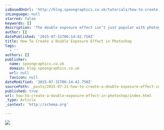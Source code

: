 ```yaml
---
isBasedOnUrl: 'http://blog.spoongraphics.co.uk/tutorials/how-to-create-a-double-exposure-effect-in-photoshop'
inLanguage: null
starred: false
keywords: []
description: 'The double exposure effect isn’t just popular with photographers, it’s a technique that artists and designers can use to create cool abstract artwork. You can see this effect used in the real world on album covers and even during opening titles of popular TV series. Today we’re going to focus on mimicking the traditional effect in Photoshop. It’s a relatively simple process but the final result mostly depends on a good match of two complementing photographs.'
author: []
datePublished: '2015-07-31T06:14:42.750Z'
title: How To Create a Double Exposure Effect in Photoshop
tags:
  - ''
authors: []
publisher:
  name: spoongraphics.co.uk
  domain: blog.spoongraphics.co.uk
  url: null
  favicon: null
dateModified: '2015-07-31T06:14:42.750Z'
sourcePath: _posts/2015-07-31-how-to-create-a-double-exposure-effect-in-photoshop.md
published: true
url: how-to-create-a-double-exposure-effect-in-photoshop/index.html
_type: Article
_context: 'http://schema.org'

---
```

![](http://blog.spoongraphics.co.uk/wp-content/uploads/2014/double-exposure/double-exposure-effect-sm.jpg)